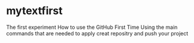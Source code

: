 # mytextfirst
The first experiment
How to use the GitHub First Time 
Using the main commands that are needed to apply creat repositry and push your project
